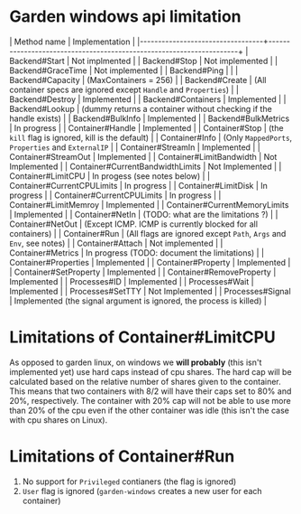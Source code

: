 # Garden windows api limitation

| Method name                      | Implementation                                                      |
|----------------------------------+---------------------------------------------------------------------+
| Backend#Start                    | Not implmented                                                      |
| Backend#Stop                     | Not implemented                                                     |
| Backend#GraceTime                | Not implemented                                                     |
| Backend#Ping                     |                                                                     |
| Backend#Capacity                 | (MaxContainers = 256)                                               |
| Backend#Create                   | (All container specs are ignored except `Handle` and `Properties`)  |
| Backend#Destroy                  | Implemented                                                         |
| Backend#Containers               | Implemented                                                         |
| Backend#Lookup                   | (dummy returns a container without checking if the handle exists)   |
| Backend#BulkInfo                 | Implemented                                                         |
| Backend#BulkMetrics              | In progress                                                         |
| Container#Handle                 | Implemented                                                         |
| Container#Stop                   | (the `kill` flag is ignored, kill is the default)                   |
| Container#Info                   | (Only `MappedPorts`, `Properties` and `ExternalIP`                  |
| Container#StreamIn               | Implemented                                                         |
| Container#StreamOut              | Implemented                                                         |
| Container#LimitBandwidth         | Not Implemented                                                     |
| Container#CurrentBandwidthLimits | Not Implemented                                                     |
| Container#LimitCPU               | In progess (see notes below)                                        |
| Container#CurrentCPULimits       | In progress                                                         |
| Container#LimitDisk              | In progress                                                         |
| Container#CurrentCPULimits       | In progress                                                         |
| Container#LimitMemroy            | Implemented                                                         |
| Container#CurrentMemoryLimits    | Implemented                                                         |
| Container#NetIn                  | (TODO: what are the limitations ?)                                  |
| Container#NetOut                 | (Except ICMP. ICMP is currently blocked for all containers)         |
| Container#Run                    | (All flags are ignored except `Path`, `Args` and `Env`, see notes)  |
| Container#Attach                 | Not implemented                                                     |
| Container#Metrics                | In progress (TODO: document the limitations)                        |
| Container#Properties             | Implemented                                                         |
| Container#Property               | Implemented                                                         |
| Container#SetProperty            | Implemented                                                         |
| Container#RemoveProperty         | Implemented                                                         |
| Processes#ID                     | Implemented                                                         |
| Processes#Wait                   | Implemented                                                         |
| Processes#SetTTY                 | Not Implemented                                                     |
| Processes#Signal                 | Implemented (the signal argument is ignored, the process is killed) |

# Limitations of Container#LimitCPU

As opposed to garden linux, on windows we **will probably** (this
isn't implemented yet) use hard caps instead of cpu shares. The hard
cap will be calculated based on the relative number of shares given to
the container. This means that two containers with 8/2 will have their
caps set to 80% and 20%, respectively. The container with 20% cap will
not be able to use more than 20% of the cpu even if the other
container was idle (this isn't the case with cpu shares on Linux).

# Limitations of Container#Run

1. No support for `Privileged` contianers (the flag is ignored)
2. `User` flag is ignored (`garden-windows` creates a new user for each container)

